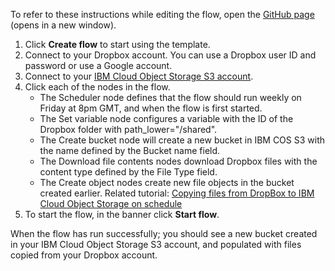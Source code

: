 To refer to these instructions while editing the flow, open the [GitHub page](https://github.com/ot4i/app-connect-templates/blob/main/resources/markdown/Weekly%20copy%20Dropbox%20files%20to%20new%20IBM%20Cloud%20Object%20Storage%20S3%20bucket%20named%20with%20date_instuctions.md) (opens in a new window).

1. Click **Create flow** to start using the template.
1. Connect to your Dropbox account.  You can use a Dropbox user ID and password or use a Google account.
1. Connect to your [IBM Cloud Object Storage S3 account](http://ibm.biz/aascoss3).
1. Click each of the nodes in the flow.
    * The Scheduler node defines that the flow should run weekly on Friday at 8pm GMT, and when the flow is first started.
	* The Set variable node configures a variable with the ID of the Dropbox folder with path_lower="/shared".
	* The Create bucket node will create a new bucket in IBM COS S3 with the name defined by the Bucket name field.
	* The Download file contents nodes download Dropbox files with the content type defined by the File Type field.
	* The Create object nodes create new file objects in the bucket created earlier.
    Related tutorial: [Copying files from DropBox to IBM Cloud Object Storage on schedule](http://ibm.biz/aastutdrop2cos)
1. To start the flow, in the banner click **Start flow**.

When the flow has run successfully; you should see a new bucket created in your IBM Cloud Object Storage S3 account, and populated with files copied from your Dropbox account.
